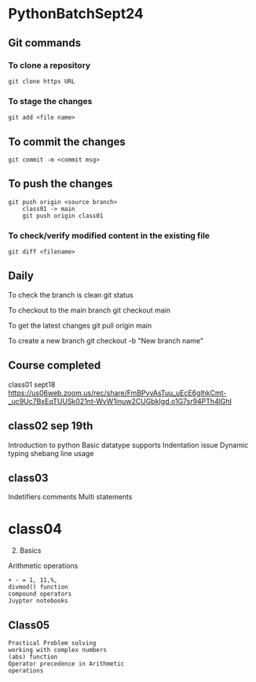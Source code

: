 # PythonBatchSept24
## Git commands
### To clone a repository
    git clone https URL

### To stage the changes
    git add <file name>

## To commit the changes
    git commit -m <commit msg>

## To push the changes
    git push origin <source branch>
        class01 -> main
        git push origin class01

### To check/verify modified content in the existing file
    git diff <filename>

## Daily 
To check the branch is clean
    git status

To checkout to the main branch
    git checkout main

To get the latest changes
    git pull origin main

To create a new branch
    git checkout -b "New branch name"







## Course completed

class01 sept18 https://us06web.zoom.us/rec/share/FmBPyvAsTuu_uEcE6glhkCmt-_uc9Uc7BxEqTUUSk021nt-WvW1inuw2CUGbkIgd.o1G7sr94PTh4lGhI

## class02 sep 19th
Introduction to python
Basic datatype supports
Indentation issue
Dynamic typing
shebang line usage

## class03 
Indetifiers
comments 
Multi statements

# class04

02. Basics

Arithmetic operations

    + - = 1, 11,%,
    divmod() function
    compound operators
    Juypter notebooks

## Class05 
    Practical Problem solving
    working with complex numbers
    (abs) function
    Operator precedence in Arithmetic
    operations